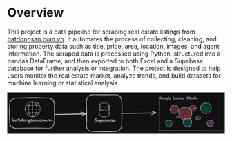 # Overview

This project is a data pipeline for scraping real estate listings from [batdongsan.com.vn](https://batdongsan.com.vn). It automates the process of collecting, cleaning, and storing property data such as title, price, area, location, images, and agent information. The scraped data is processed using Python, structured into a pandas DataFrame, and then exported to both Excel and a Supabase database for further analysis or integration. The project is designed to help users monitor the real estate market, analyze trends, and build datasets for machine learning or statistical analysis.

![alt text](project-flow.png)